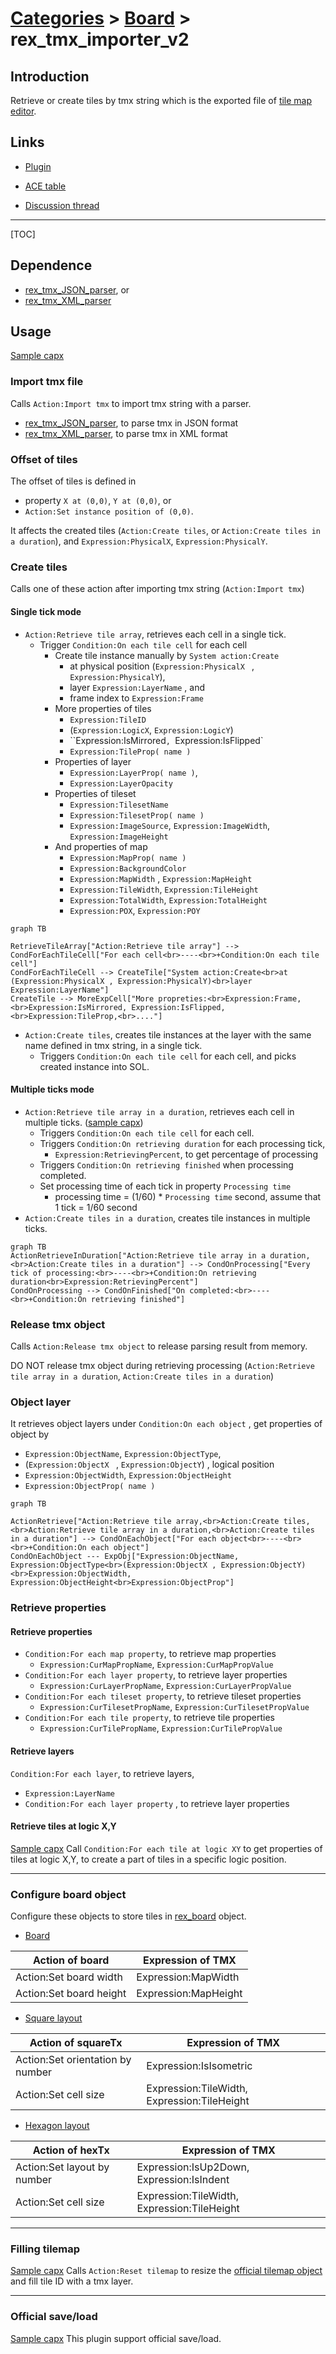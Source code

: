 # [Categories](categories.index.html) > [Board](board.index.html) > rex_tmx_importer_v2

## Introduction

Retrieve or create tiles by tmx string which is the exported file of [tile map editor](http://www.mapeditor.org/).

## Links

- [Plugin](https://dl.dropboxusercontent.com/u/5779181/C2Repo/Zip/plugins/rex_tmx_importer_v2.7z)

- [ACE table](https://rexrainbow.github.io/C2RexDoc/c2rexpluginsACE/plugin_rex_tmx_importer_v2.html)

- [Discussion thread](https://www.scirra.com/forum/plugin-rex-tmx-importer-v2_t103854)


----

[TOC]

## Dependence

- [rex_tmx_JSON_parser](rex_tmx_json_parser.html), or 
- [rex_tmx_XML_parser](rex_tmx_xml_parser.html)

## Usage

[Sample capx](https://onedrive.live.com/redir?resid=7497FD5EC94476E!558&authkey=!AMbD2IBIdygRjWE&ithint=file%2c.capx)

### Import tmx file

Calls `Action:Import tmx` to import tmx string with a parser.

- [rex_tmx_JSON_parser](rex_tmx_json_parser.html), to parse tmx in JSON format
- [rex_tmx_XML_parser](rex_tmx_xml_parser.html), to parse tmx in XML format

### Offset of tiles

The offset of tiles is defined in 

- property `X at (0,0)`, `Y at (0,0)`, or
- `Action:Set instance position of (0,0)`. 

It affects the created tiles (`Action:Create tiles`, or `Action:Create tiles in a duration`), and `Expression:PhysicalX`, `Expression:PhysicalY`.

### Create tiles

Calls one of these action after importing tmx string  (`Action:Import tmx`)

#### Single tick mode

- `Action:Retrieve tile array`, retrieves each cell in a single tick.
  - Trigger `Condition:On each tile cell` for each cell
    - Create tile instance manually by `System action:Create` 
      - at physical position (`Expression:PhysicalX ` , `Expression:PhysicalY`), 
      - layer `Expression:LayerName` , and 
      - frame index to `Expression:Frame`
    - More properties of tiles
      - `Expression:TileID`
      - (`Expression:LogicX`, `Expression:LogicY`)
      - ``Expression:IsMirrored`, `Expression:IsFlipped`
      - `Expression:TileProp( name )`
    - Properties of layer
      - `Expression:LayerProp( name )`, 
      - `Expression:LayerOpacity`
    - Properties of tileset
      - `Expression:TilesetName`
      - `Expression:TilesetProp( name )`
      - `Expression:ImageSource`, `Expression:ImageWidth`, `Expression:ImageHeight`
    - And properties of map
      - `Expression:MapProp( name )`
      - `Expression:BackgroundColor`
      - `Expression:MapWidth` , `Expression:MapHeight`
      - `Expression:TileWidth`, `Expression:TileHeight`
      - `Expression:TotalWidth`, `Expression:TotalHeight`
      - `Expression:POX`, `Expression:POY`

```mermaid
graph TB

RetrieveTileArray["Action:Retrieve tile array"] --> CondForEachTileCell["For each cell<br>----<br>+Condition:On each tile cell"]
CondForEachTileCell --> CreateTile["System action:Create<br>at (Expression:PhysicalX , Expression:PhysicalY)<br>layer Expression:LayerName"]
CreateTile --> MoreExpCell["More propreties:<br>Expression:Frame,<br>Expression:IsMirrored, Expression:IsFlipped,<br>Expression:TileProp,<br>...."]
```

- `Action:Create tiles`, creates tile instances at the layer with the same name defined in tmx string, in a single tick.
  - Triggers `Condition:On each tile cell` for each cell, and picks created instance into SOL.

#### Multiple ticks mode

- `Action:Retrieve tile array in a duration`, retrieves each cell in multiple ticks. ([sample capx](https://onedrive.live.com/redir?resid=7497FD5EC94476E!2153&authkey=!AE_Wp947VpMJrPQ&ithint=file%2ccapx))
  - Triggers `Condition:On each tile cell` for each cell.
  - Triggers `Condition:On retrieving duration` for each processing tick, 
    - `Expression:RetrievingPercent`, to get percentage of processing
  - Triggers `Condition:On retrieving finished` when processing completed.
  - Set processing time of each tick in property `Processing time`
    - processing time = (1/60) * `Processing time` second, assume that 1 tick = 1/60 second
- `Action:Create tiles in a duration`, creates tile instances in multiple ticks.

```mermaid
graph TB
ActionRetrieveInDuration["Action:Retrieve tile array in a duration,<br>Action:Create tiles in a duration"] --> CondOnProcessing["Every tick of processing:<br>----<br>+Condition:On retrieving duration<br>Expression:RetrievingPercent"]
CondOnProcessing --> CondOnFinished["On completed:<br>----<br>+Condition:On retrieving finished"]
```

### Release tmx object

Calls `Action:Release tmx object` to release parsing result from memory.

DO NOT release tmx object during retrieving processing (`Action:Retrieve tile array in a duration`, `Action:Create tiles in a duration`)

### Object layer

It retrieves object layers under `Condition:On each object` , get properties of object by

- `Expression:ObjectName`, `Expression:ObjectType`, 
- (`Expression:ObjectX ` , `Expression:ObjectY`) , logical position
- `Expression:ObjectWidth`, `Expression:ObjectHeight `
- `Expression:ObjectProp( name )`

```mermaid
graph TB

ActionRetrieve["Action:Retrieve tile array,<br>Action:Create tiles,<br>Action:Retrieve tile array in a duration,<br>Action:Create tiles in a duration"] --> CondOnEachObject["For each object<br>----<br><br>+Condition:On each object"]
CondOnEachObject --- ExpObj["Expression:ObjectName, Expression:ObjectType<br>(Expression:ObjectX , Expression:ObjectY)<br>Expression:ObjectWidth, Expression:ObjectHeight<br>Expression:ObjectProp"]
```

### Retrieve properties

#### Retrieve properties

- `Condition:For each map property`, to retrieve map properties
  - `Expression:CurMapPropName`, `Expression:CurMapPropValue`
- `Condition:For each layer property`, to retrieve layer properties
  - `Expression:CurLayerPropName`, `Expression:CurLayerPropValue`
- `Condition:For each tileset property`, to retrieve tileset properties
  - `Expression:CurTilesetPropName`, `Expression:CurTilesetPropValue`
- `Condition:For each tile property`, to retrieve tile properties
  - `Expression:CurTilePropName`, `Expression:CurTilePropValue`

#### Retrieve layers

`Condition:For each layer`, to retrieve layers, 

- `Expression:LayerName`
- `Condition:For each layer property` , to retrieve layer properties

#### Retrieve tiles at logic X,Y

[Sample capx](https://onedrive.live.com/redir?resid=7497FD5EC94476E!2156&authkey=!AB9QYNUJqBaf9JI&ithint=file%2ccapx)
Call `Condition:For each tile at logic XY` to get properties of tiles at logic X,Y, to create a part of tiles in a specific logic position.

------

### Configure board object

Configure these objects to store tiles in [rex_board](http://c2rexplugins.weebly.com/rex_board.html) object.

- [Board](rex_board.html)

| Action of board         | Expression of TMX    |
| ----------------------- | -------------------- |
| Action:Set board width  | Expression:MapWidth  |
| Action:Set board height | Expression:MapHeight |

- [Square layout](rex_board_squaretx.html)

| Action of squareTx               | Expression of TMX                        |
| -------------------------------- | ---------------------------------------- |
| Action:Set orientation by number | Expression:IsIsometric                   |
| Action:Set cell size             | Expression:TileWidth, Expression:TileHeight |

- [Hexagon layout](rex_board_hextx.html)

| Action of hexTx             | Expression of TMX                        |
| --------------------------- | ---------------------------------------- |
| Action:Set layout by number | Expression:IsUp2Down, Expression:IsIndent |
| Action:Set cell size        | Expression:TileWidth, Expression:TileHeight |

----

### Filling tilemap

[Sample capx](https://onedrive.live.com/redir?resid=7497FD5EC94476E!2206&authkey=!AJm76TJpfXwW-wc&ithint=file%2ccapx)
Calls `Action:Reset tilemap` to resize the [official tilemap object](https://www.scirra.com/manual/172/tilemap) and fill tile ID with a tmx layer.

----

### Official save/load

[Sample capx](https://onedrive.live.com/redir?resid=7497FD5EC94476E!2157&authkey=!AFGyKtekHqaMV_8&ithint=file%2ccapx)
This plugin support official save/load.